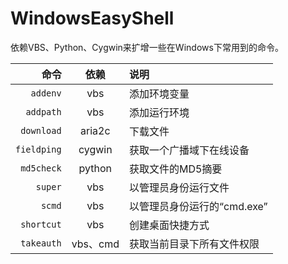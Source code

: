 # WindowsEasyShell

依赖VBS、Python、Cygwin来扩增一些在Windows下常用到的命令。

|        命令 |   依赖   | 说明                        |
| ----------: | :------: | :-------------------------- |
|    `addenv` |   vbs    | 添加环境变量                |
|   `addpath` |   vbs    | 添加运行环境                |
|  `download` |  aria2c  | 下载文件                    |
| `fieldping` |  cygwin  | 获取一个广播域下在线设备    |
|  `md5check` |  python  | 获取文件的MD5摘要           |
|     `super` |   vbs    | 以管理员身份运行文件        |
|      `scmd` |   vbs    | 以管理员身份运行的“cmd.exe” |
|  `shortcut` |   vbs    | 创建桌面快捷方式            |
|  `takeauth` | vbs、cmd | 获取当前目录下所有文件权限  |
